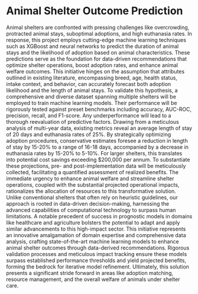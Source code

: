 # Animal Shelter Outcome Prediction

Animal shelters are confronted with pressing challenges like overcrowding, protracted animal stays, suboptimal adoptions, and high euthanasia rates. In response, this project employs cutting-edge machine learning techniques such as XGBoost and neural networks to predict the duration of animal stays and the likelihood of adoption based on animal characteristics. These predictions serve as the foundation for data-driven recommendations that optimize shelter operations, boost adoption rates, and enhance animal welfare outcomes.
This initiative hinges on the assumption that attributes outlined in existing literature, encompassing breed, age, health status, intake context, and behavior, can accurately forecast both adoption likelihood and the length of animal stays. To validate this hypothesis, a comprehensive and diverse dataset spanning multiple shelters will be employed to train machine learning models. Their performance will be rigorously tested against preset benchmarks including accuracy, AUC-ROC, precision, recall, and F1-score. Any underperformance will lead to a thorough reevaluation of predictive factors.
Drawing from a meticulous analysis of multi-year data, existing metrics reveal an average length of stay of 20 days and euthanasia rates of 25%. By strategically optimizing adoption procedures, conservative estimates foresee a reduction in length of stay by 15-20% to a range of 16-18 days, accompanied by a decrease in euthanasia rates by 15-20% to 5-10%. For larger shelters, this translates into potential cost savings exceeding $200,000 per annum. To substantiate these projections, pre- and post-implementation data will be meticulously collected, facilitating a quantified assessment of realized benefits.
The immediate urgency to enhance animal welfare and streamline shelter operations, coupled with the substantial projected operational impacts, rationalizes the allocation of resources to this transformative solution. Unlike conventional shelters that often rely on heuristic guidelines, our approach is rooted in data-driven decision-making, harnessing the advanced capabilities of computational technology to surpass human limitations. A notable precedent of success in prognostic models in domains like healthcare and agriculture bolsters the potential to adapt and apply similar advancements to this high-impact sector.
This initiative represents an innovative amalgamation of domain expertise and comprehensive data analysis, crafting state-of-the-art machine learning models to enhance animal shelter outcomes through data-derived recommendations. Rigorous validation processes and meticulous impact tracking ensure these models surpass established performance thresholds and yield projected benefits, forming the bedrock for iterative model refinement. Ultimately, this solution presents a significant stride forward in areas like adoption matching, resource management, and the overall welfare of animals under shelter care.
